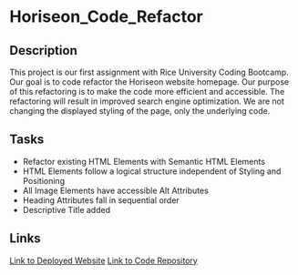 # Horiseon_Code_Refactor

## Description

This project is our first assignment with Rice University Coding Bootcamp.  Our goal is to code refactor the Horiseon website homepage.  Our purpose of this refactoring is to make the code more efficient and accessible.  The refactoring will result in improved search engine optimization.  We are not changing the displayed styling of the page, only the underlying code.  

## Tasks

* Refactor existing HTML Elements with Semantic HTML Elements
* HTML Elements follow a logical structure independent of Styling and Positioning
* All Image Elements have accessible Alt Attributes
* Heading Attributes fall in sequential order
* Descriptive Title added

## Links
[Link to Deployed Website](https://chaskin91.github.io/Horiseon_asgn1_refactor/#search-engine-optimization)
[Link to Code Repository](https://github.com/CHaskin91/Horiseon_asgn1_refactor)
